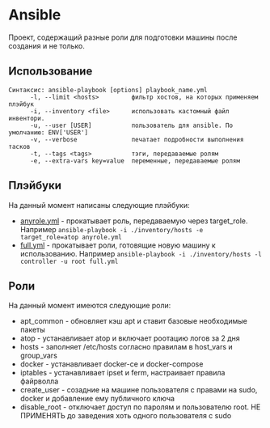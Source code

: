 # Ansible
Проект, содержащий разные роли для подготовки машины после создания и не только.

## Использование

```
Синтаксис: ansible-playbook [options] playbook_name.yml
      -l, --limit <hosts>         фильтр хостов, на которых применяем плэйбук
      -i, --inventory <file>      использовать кастомный файл инвентори.
      -u, --user [USER]           пользователь для ansible. По умолчанию: ENV['USER']
      -v, --verbose               печатает подробности выполнения тасков
      -t, --tags <tags>           тэги, передаваемые ролям
      -e, --extra-vars key=value  переменные, передаваемые ролям
```

## Плэйбуки
На данный момент написаны следующие плэйбуки:
- [anyrole.yml](anyrole.yml) - прокатывает роль, передаваемую через target_role.
Например `ansible-playbook -i ./inventory/hosts -e target_role=atop anyrole.yml`
- [full.yml](full.yml) - прокатывает роли, готовящие новую машину к использованию.
Например `ansible-playbook -i ./inventory/hosts -l controller -u root full.yml`

## Роли
На данный момент имеются следующие роли:
- apt_common - обновляет кэш apt и ставит базовые необходимые пакеты
- atop - устанавливает atop и включает роотацию логов за 2 дня
- hosts - заполняет /etc/hosts согласно правилам в host_vars и group_vars
- docker - устанавливает docker-ce и docker-compose
- iptables - устанавливает ipset и ferm, настраивает правила файрволла
- create_user - созадние на машине пользователя с правами на sudo, docker и добавление ему публичного ключа
- disable_root - отключает доступ по паролям и пользователю root. НЕ ПРИМЕНЯТЬ до заведения хоть одного пользователя с sudo
